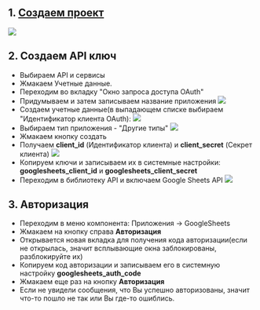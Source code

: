 ## 1. [Создаем проект](https://console.developers.google.com/)
![](https://file.modx.pro/files/a/1/6/a16ee1bb99cab1dd757099e227c43a84.jpg)

## 2. Создаем API ключ
- Выбираем API и сервисы
- Жмакаем Учетные данные.
- Переходим во вкладку "Окно запроса доступа OAuth"
- Придумываем и затем записываем название приложения
![](https://file.modx.pro/files/0/9/7/09752d28e9021f884bfc254baa42e7f9.jpg)
- Создаем учетные данные(в выпадающем списке выбираем "Идентификатор клиента OAuth):
![](https://file.modx.pro/files/e/1/2/e129a80cadaf7262a215d5f391a8a246.jpg)
- Выбираем тип приложения - "Другие типы"
![](https://file.modx.pro/files/7/2/3/723ec5b465baab2d119ac843f04c0b47.jpg)
- Жмакаем кнопку создать
- Получаем **client_id** (Идентификатор клиента) и **client_secret** (Секрет клиента)
![](https://file.modx.pro/files/6/f/2/6f253887224cf09978ed16578cd56c64.jpg)
- Копируем ключи и записываем их в системные настройки: **googlesheets_client_id** и **googlesheets_client_secret**
- Переходим в библиотеку API и включаем Google Sheets API
![](https://file.modx.pro/files/a/6/3/a6324668770949c65f8176c9de8c2e26.jpg)

## 3. Авторизация
- Переходим в меню компонента: Приложения -> GoogleSheets
- Жмакаем на кнопку справа **Авторизация**
- Открывается новая вкладка для получения кода авторизации(если не открылась, значит всплывающие окна заблокированы, разблокируйте их)
- Копируем код авторизации и записываем его в системную настройку **googlesheets_auth_code**
- Жмакаем еще раз на кнопку **Авторизация**
- Если не увидели сообщения, что Вы успешно авторизованы, значит что-то пошло не так или Вы где-то ошиблись.